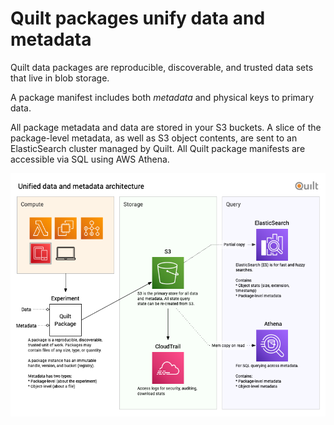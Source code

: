 <!-- markdownlint-disable -->
# Quilt packages unify data and metadata

Quilt data packages are reproducible, discoverable, and trusted data sets that
live in blob storage.

A package manifest includes both *metadata* and physical keys to primary data.

All package metadata and data are stored in your S3 buckets. A slice of the 
package-level metadata, as well as S3 object contents, are sent to an ElasticSearch
cluster managed by Quilt. All Quilt package manifests are accessible via SQL
using AWS Athena.

![](imgs/unified-data-metadata.png)
